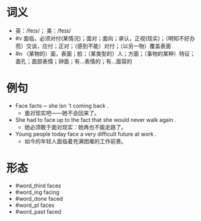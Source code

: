 # 词义
- 英：/feɪs/； 美：/feɪs/
- #v 面临，必须对付(某情况)；面对；面向；承认，正视(现实)；（明知不好办而）交谈，应付；正对；（感到不能）对付；（以另一物）覆盖表面
- #n （某物的）面，表面；脸；（某类型的）人；方面；（事物的某种）特征；面孔；面部表情；钟面；有…表情的；有…面容的
# 例句
- Face facts ─ she isn 't coming back .
	- 面对现实吧——她不会回来了。
- She had to face up to the fact that she would never walk again .
	- 她必须敢于面对现实：她再也不能走路了。
- Young people today face a very difficult future at work .
	- 如今的年轻人面临着充满困难的工作前景。
# 形态
- #word_third faces
- #word_ing facing
- #word_done faced
- #word_pl faces
- #word_past faced
